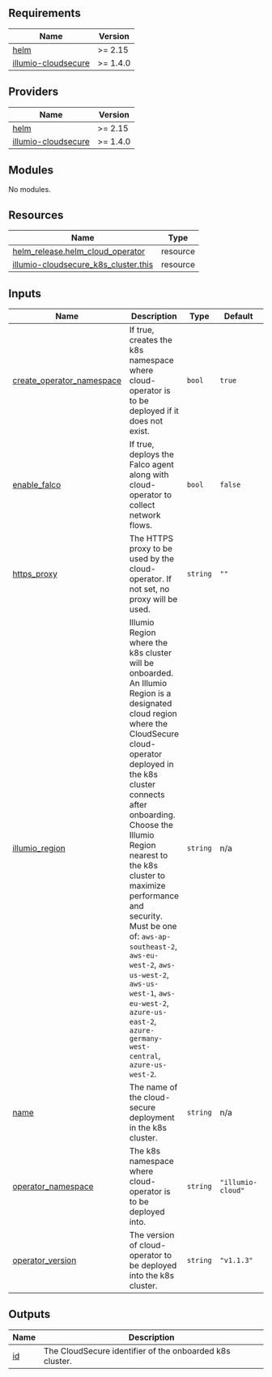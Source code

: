 <!-- BEGIN_TF_DOCS -->
## Requirements

| Name | Version |
|------|---------|
| <a name="requirement_helm"></a> [helm](#requirement\_helm) | >= 2.15 |
| <a name="requirement_illumio-cloudsecure"></a> [illumio-cloudsecure](#requirement\_illumio-cloudsecure) | >= 1.4.0 |

## Providers

| Name | Version |
|------|---------|
| <a name="provider_helm"></a> [helm](#provider\_helm) | >= 2.15 |
| <a name="provider_illumio-cloudsecure"></a> [illumio-cloudsecure](#provider\_illumio-cloudsecure) | >= 1.4.0 |

## Modules

No modules.

## Resources

| Name | Type |
|------|------|
| [helm_release.helm_cloud_operator](https://registry.terraform.io/providers/hashicorp/helm/latest/docs/resources/release) | resource |
| [illumio-cloudsecure_k8s_cluster.this](https://registry.terraform.io/providers/illumio/illumio-cloudsecure/latest/docs/resources/k8s_cluster) | resource |

## Inputs

| Name | Description | Type | Default | Required |
|------|-------------|------|---------|:--------:|
| <a name="input_create_operator_namespace"></a> [create\_operator\_namespace](#input\_create\_operator\_namespace) | If true, creates the k8s namespace where cloud-operator is to be deployed if it does not exist. | `bool` | `true` | no |
| <a name="input_enable_falco"></a> [enable\_falco](#input\_enable\_falco) | If true, deploys the Falco agent along with cloud-operator to collect network flows. | `bool` | `false` | no |
| <a name="input_https_proxy"></a> [https\_proxy](#input\_https\_proxy) | The HTTPS proxy to be used by the cloud-operator. If not set, no proxy will be used. | `string` | `""` | no |
| <a name="input_illumio_region"></a> [illumio\_region](#input\_illumio\_region) | Illumio Region where the k8s cluster will be onboarded. An Illumio Region is a designated cloud region where the CloudSecure cloud-operator deployed in the k8s cluster connects after onboarding. Choose the Illumio Region nearest to the k8s cluster to maximize performance and security. Must be one of: `aws-ap-southeast-2`, `aws-eu-west-2`, `aws-us-west-2`, `aws-us-west-1`, `aws-eu-west-2`, `azure-us-east-2`, `azure-germany-west-central`, `azure-us-west-2`. | `string` | n/a | yes |
| <a name="input_name"></a> [name](#input\_name) | The name of the cloud-secure deployment in the k8s cluster. | `string` | n/a | yes |
| <a name="input_operator_namespace"></a> [operator\_namespace](#input\_operator\_namespace) | The k8s namespace where cloud-operator is to be deployed into. | `string` | `"illumio-cloud"` | no |
| <a name="input_operator_version"></a> [operator\_version](#input\_operator\_version) | The version of cloud-operator to be deployed into the k8s cluster. | `string` | `"v1.1.3"` | no |

## Outputs

| Name | Description |
|------|-------------|
| <a name="output_id"></a> [id](#output\_id) | The CloudSecure identifier of the onboarded k8s cluster. |
<!-- END_TF_DOCS -->